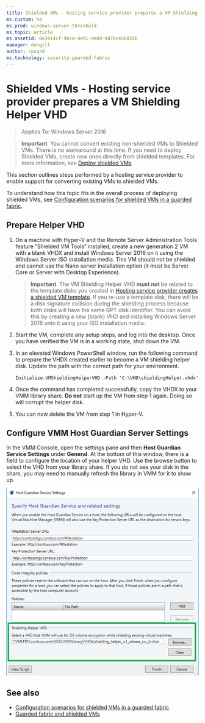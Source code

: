 ```yaml
---
title: Shielded VMs - hosting service provider prepares a VM Shielding Helper VHD
ms.custom: na
ms.prod: windows-server-threshold
ms.topic: article
ms.assetid: 0e3414cf-98ca-4e91-9e8d-0d7bce56033b
manager: dongill
author: rpsqrd
ms.technology: security-guarded-fabric
---
```


# Shielded VMs - Hosting service provider prepares a VM Shielding Helper VHD

>Applies To: Windows Server 2016

<!-- This comment creates a break between the Applies To above and the Important note below. -->

>**Important**&nbsp;&nbsp;You cannot convert existing non-shielded VMs to Shielded VMs. There is no workaround at this time. If you need to deploy Shielded VMs, create new ones directly from shielded templates. For more information, see [Deploy shielded VMs](https://technet.microsoft.com/system-center-docs/vmm/scenario/guarded-overview). 

This section outlines steps performed by a hosting service provider to enable support for converting existing VMs to shielded VMs.

To understand how this topic fits in the overall process of deploying shielded VMs, see [Configuration scenarios for shielded VMs in a guarded fabric](guarded-fabric-configuration-scenarios-for-shielded-vms-overview.md).

## Prepare Helper VHD

1.  On a machine with Hyper-V and the Remote Server Administration Tools feature “Shielded VM Tools” installed, create a new generation 2 VM with a blank VHDX and install Windows Server 2016 on it using the Windows Server ISO installation media. This VM should not be shielded and cannot use the Nano server installation option (it must be Server Core or Server with Desktop Experience).

    >**Important**&nbsp;&nbsp;The VM Shielding Helper VHD **must not** be related to the template disks you created in [Hosting service provider creates a shielded VM template](guarded-fabric-create-a-shielded-vm-template.md). If you re-use a template disk, there will be a disk signature collision during the shielding process because both disks will have the same GPT disk identifier. You can avoid this by creating a new (blank) VHD and installing Windows Server 2016 onto it using your ISO installation media.

2.  Start the VM, complete any setup steps, and log into the desktop. Once you have verified the VM is in a working state, shut down the VM.

3.  In an elevated Windows PowerShell window, run the following command to prepare the VHDX created earlier to become a VM shielding helper disk. Update the path with the correct path for your environment.

        Initialize-VMShieldingHelperVHD -Path 'C:\VHD\shieldingHelper.vhdx'

4.  Once the command has completed successfully, copy the VHDX to your VMM library share. **Do not** start up the VM from step 1 again. Doing so will corrupt the helper disk.

5.  You can now delete the VM from step 1 in Hyper-V.

## Configure VMM Host Guardian Server Settings

In the VMM Console, open the settings pane and then **Host Guardian Service Settings** under **General**. At the bottom of this window, there is a field to configure the location of your helper VHD. Use the browse button to select the VHD from your library share. If you do not see your disk in the share, you may need to manually refresh the library in VMM for it to show up.

![VMM - Host Guardian Service Settings](../media/Guarded-Fabric-Shielded-VM/guarded-host-vmm-hgs-settings-01.png)

## See also

- [Configuration scenarios for shielded VMs in a guarded fabric](guarded-fabric-configuration-scenarios-for-shielded-vms-overview.md)
- [Guarded fabric and shielded VMs](guarded-fabric-and-shielded-vms-top-node.md)
